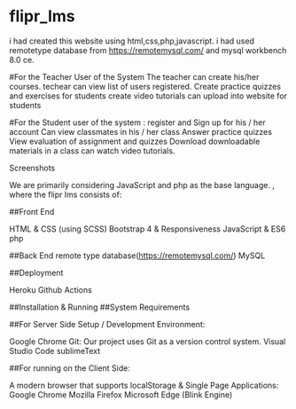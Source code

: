 # flipr_lms
i had created this website using html,css,php,javascript.
i had used remotetype database from https://remotemysql.com/ and mysql workbench 8.0 ce.




#For the Teacher User of the System
The teacher can create his/her courses.
techear can view list of users registered.
Create practice quizzes and exercises for students 
create video tutorials can upload into website for students


#For the Student user of the system :
register and Sign up for his / her account
Can view  classmates in  his / her class
Answer practice quizzes
View evaluation of assignment and quizzes
Download  downloadable materials in a class
can watch video tutorials.


Screenshots

We are primarily considering JavaScript and php as the base language. , where the flipr lms consists of:

##Front End

HTML & CSS (using SCSS)
Bootstrap 4 & Responsiveness
JavaScript & ES6
php

##Back End
remote type database(https://remotemysql.com/)
MySQL


##Deployment

Heroku
Github Actions



##Installation & Running
##System Requirements

##For Server Side Setup / Development Environment:

Google Chrome
Git: Our project uses Git as a version control system.
Visual Studio Code
sublimeText

##For running on the Client Side:

A modern browser that supports localStorage & Single Page Applications:
Google Chrome
Mozilla Firefox
Microsoft Edge (Blink Engine)

 
